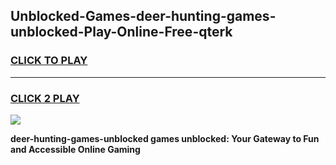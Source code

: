 
## Unblocked-Games-deer-hunting-games-unblocked-Play-Online-Free-qterk
<h3>
<a href="https://premium76.site?title=deer-hunting-games-unblocked&ref=26A">CLICK TO PLAY</a></h3>
<hr>

<h3>
<a href="https://premium76.site?title=deer-hunting-games-unblocked&ref=26A">CLICK 2 PLAY</a>
  
</h3>

<a href="https://premium76.site?title=deer-hunting-games-unblocked&ref=26A"><img src="https://clearcache.store/games.png"></a>


**deer-hunting-games-unblocked games unblocked: Your Gateway to Fun and Accessible Online Gaming**
